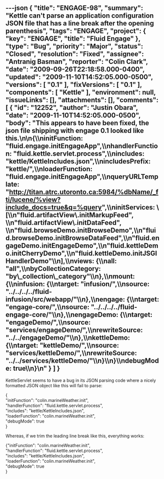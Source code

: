 ---json
{
  "title": "ENGAGE-98",
  "summary": "Kettle can't parse an application configuration JSON file that has a line break after the opening parenthesis",
  "tags": "ENGAGE",
  "project": {
    "key": "ENGAGE",
    "title": "Fluid Engage"
  },
  "type": "Bug",
  "priority": "Major",
  "status": "Closed",
  "resolution": "Fixed",
  "assignee": "Antranig Basman",
  "reporter": "Colin Clark",
  "date": "2009-09-26T22:18:58.000-0400",
  "updated": "2009-11-10T14:52:05.000-0500",
  "versions": [
    "0.1"
  ],
  "fixVersions": [
    "0.1"
  ],
  "components": [
    "Kettle"
  ],
  "environment": null,
  "issueLinks": [],
  "attachments": [],
  "comments": [
    {
      "id": "12252",
      "author": "Justin Obara",
      "date": "2009-11-10T14:52:05.000-0500",
      "body": "This appears to have been fixed, the json file shipping with engage 0.1 looked like this.\n\n{\\\ninitFunction: \"fluid.engage.initEngageApp\",\\\nhandlerFunction: \"fluid.kettle.servlet.process\",\\\nincludes: \"kettle/KettleIncludes.json\",\\\nincludesPrefix: \"kettle/\",\\\nloaderFunction: \"fluid.engage.initEngageApp\",\\\nqueryURLTemplate: \"<http://titan.atrc.utoronto.ca:5984/%dbName/_fti/lucene/%view?include_docs=true&q=%query>\",\\\ninitServices: \\[\\\n\"fluid.artifactView\\.initMarkupFeed\", \\\n\"fluid.artifactView\\.initDataFeed\", \\\n\"fluid.browseDemo.initBrowseDemo\",\\\n\"fluid.browseDemo.initBrowseDataFeed\",\\\n\"fluid.engageDemo.initEngageDemo\",\\\n\"fluid.kettleDemo.initCherryDemo\",\\\n\"fluid.kettleDemo.initJSGIHandlerDemo\"\\\n],\\\nviews: {\\\nall: \"all\",\\\nbyCollectionCategory: \"by\\_collection\\_category\"\\\n},\\\nmount: {\\\ninfusion: {\\\ntarget: \"infusion/\",\\\nsource: \"../../../../fluid-infusion/src/webapp/\"\\\n},\\\nengage: {\\\ntarget: \"engage-core/\",\\\nsource: \"../../../../fluid-engage-core/\"\\\n},\\\nengageDemo: {\\\ntarget: \"engageDemo/\",\\\nsource: \"services/engageDemo/\",\\\nrewriteSource: \"../../engageDemo/\"\\\n},\\\nkettleDemo: {\\\ntarget: \"kettleDemo/\",\\\nsource: \"services/kettleDemo/\",\\\nrewriteSource: \"../../services/kettleDemo/\"\\\n}\\\n}\\\ndebugMode: true\\\n}\n"
    }
  ]
}
---
KettleServlet seems to have a bug in its JSON parsing code where a nicely formatted JSON object like this will fail to parse:

{\
"initFunction": "colin.marineWeather.init",\
"handlerFunction": "fluid.kettle.servlet.process",\
"includes": "kettle/KettleIncludes.json",\
"loaderFunction": "colin.marineWeather.init",\
"debugMode": true\
}

Whereas, if we trim the leading line break like this, everything works:

{"initFunction": "colin.marineWeather.init",\
"handlerFunction": "fluid.kettle.servlet.process",\
"includes": "kettle/KettleIncludes.json",\
"loaderFunction": "colin.marineWeather.init",\
"debugMode": true\
}

        